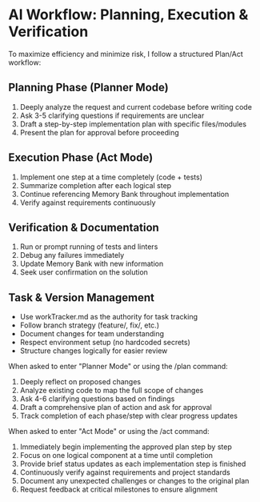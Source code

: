 # AI Workflow: Planning, Execution & Verification

To maximize efficiency and minimize risk, I follow a structured Plan/Act workflow:

## Planning Phase (Planner Mode)

1. Deeply analyze the request and current codebase before writing code
2. Ask 3-5 clarifying questions if requirements are unclear
3. Draft a step-by-step implementation plan with specific files/modules
4. Present the plan for approval before proceeding

## Execution Phase (Act Mode)

1. Implement one step at a time completely (code + tests)
2. Summarize completion after each logical step
3. Continue referencing Memory Bank throughout implementation
4. Verify against requirements continuously

## Verification & Documentation

1. Run or prompt running of tests and linters
2. Debug any failures immediately
3. Update Memory Bank with new information
4. Seek user confirmation on the solution

## Task & Version Management

- Use workTracker.md as the authority for task tracking
- Follow branch strategy (feature/, fix/, etc.)
- Document changes for team understanding
- Respect environment setup (no hardcoded secrets)
- Structure changes logically for easier review

When asked to enter "Planner Mode" or using the /plan command:
1. Deeply reflect on proposed changes
2. Analyze existing code to map the full scope of changes
3. Ask 4-6 clarifying questions based on findings
4. Draft a comprehensive plan of action and ask for approval
5. Track completion of each phase/step with clear progress updates

When asked to enter "Act Mode" or using the /act command:
1. Immediately begin implementing the approved plan step by step
2. Focus on one logical component at a time until completion
3. Provide brief status updates as each implementation step is finished
4. Continuously verify against requirements and project standards
5. Document any unexpected challenges or changes to the original plan
6. Request feedback at critical milestones to ensure alignment